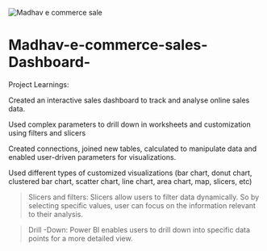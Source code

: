![Madhav e commerce sale](https://github.com/ANKUSH-ASR/Madhav-e-commerce-sales-Dashboard-/assets/149473786/9368ee3b-2011-41bb-9e20-3c2ee539e0c2)
# Madhav-e-commerce-sales-Dashboard-

Project Learnings:

Created an interactive sales dashboard to track and analyse online sales data.

Used complex parameters to drill down in worksheets and customization using filters and slicers

Created connections, joined new tables, calculated to manipulate data and enabled user-driven parameters for visualizations.

Used different types of customized visualizations (bar chart, donut chart, clustered bar chart, scatter chart, line chart, area chart, map, slicers, etc)

>Slicers and filters:
 Slicers allow users to filter data dynamically. So by selecting specific
 values, user can focus on the information relevant to their analysis.

>Drill -Down:
 Power BI enables users to drill down into specific data points for a more 
 detailed view.



